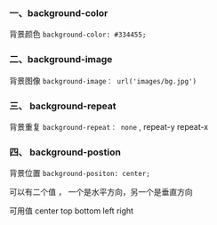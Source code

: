 ### 一、background-color

背景颜色 `background-color: #334455;`

### 二、background-image 

背景图像 `background-image： url('images/bg.jpg')`

### 三、 background-repeat

背景重复 `background-repeat： none`  , repeat-y repeat-x 

### 四、 background-postion

背景位置 `background-positon: center;`

可以有二个值 ， 一个是水平方向，另一个是垂直方向

可用值 center top bottom left right 